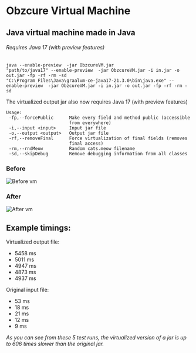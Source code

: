 # Obzcure Virtual Machine
## Java virtual machine made in Java

###### Requires Java 17 (with preview features)

`java --enable-preview  -jar ObzcureVM.jar`  
`"path/to/java17" --enable-preview  -jar ObzcureVM.jar -i in.jar -o out.jar -fp -rf -rm -sd`  
`"C:\Program Files\Java\graalvm-ce-java17-21.3.0\bin\java.exe" --enable-preview  -jar ObzcureVM.jar -i in.jar -o out.jar -fp -rf -rm -sd`

The virtualized output jar also now requires Java 17 (with preview features)

```
Usage:
 -fp,--forcePublic      Make every field and method public (accessible
                        from everywhere)
 -i,--input <input>     Input jar file
 -o,--output <output>   Output jar file
 -rf,--removeFinal      Force virtualization of final fields (removes
                        final access)
 -rm,--rndMeow          Random cats.meow filename
 -sd,--skipDebug        Remove debugging information from all classes
```

### Before
![Before vm](https://cdn.discordapp.com/attachments/399714742765092864/932573252071620648/unknown.png)


### After
![After vm](https://cdn.discordapp.com/attachments/399714742765092864/932573279418454016/unknown.png)

## Example timings:
Virtualized output file:
- 5458 ms
- 5011 ms
- 4947 ms
- 4873 ms
- 4937 ms

Original input file:
- 53 ms
- 18 ms
- 21 ms
- 12 ms
- 9 ms

*As you can see from these 5 test runs, the virtualized version of a jar is up to 606 times slower than the original jar.*
